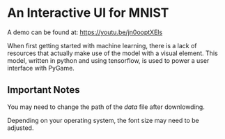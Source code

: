 # An Interactive UI for MNIST

A demo can be found at:  https://youtu.be/jn0ooptXEls


When first getting started with machine learning, there is a lack of resources that actually make use of the model with a visual element. This model, written in python and using tensorflow, is used to power a user interface with PyGame.


## Important Notes

You may need to change the path of the _data_ file after downlowding.

Depending on your operating system, the font size may need to be adjusted.

